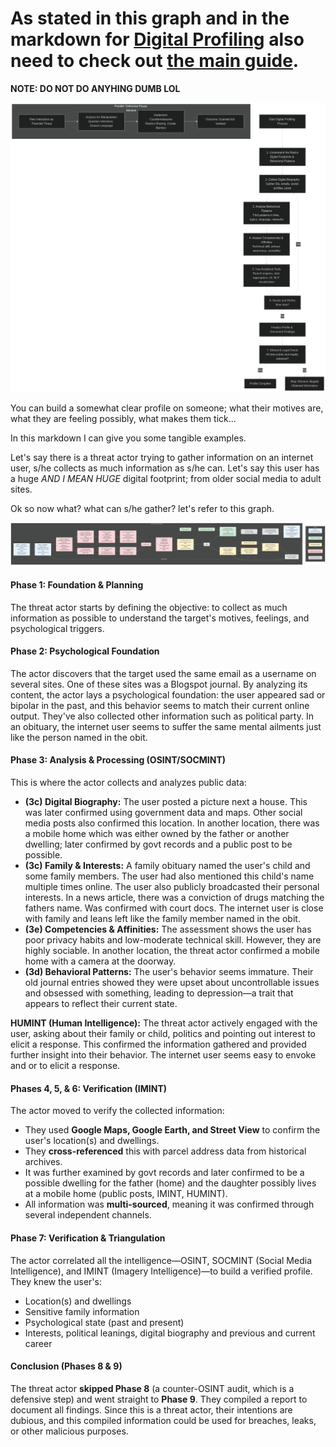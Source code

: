 # As stated in this graph and in the markdown for [Digital Profiling](../Digital-Profiling.md#digital-profiling-pipeline) also need to check out [the main guide](../README.md).
**NOTE: DO NOT DO ANYHING DUMB LOL**

<p align="center">
<img width="auto" height="auto" alt="Digital Profiling" src="../img/digi-profiling.png" />
</p>

You can build a somewhat clear profile on someone; what their motives are, what they are feeling possibly, what makes them tick...

In this markdown I can give you some tangible examples.

Let's say there is a threat actor trying to gather information on an internet user, s/he collects as much information as s/he can.
Let's say this user has a huge *AND I MEAN HUGE* digital footprint; from older social media to adult sites.

Ok so now what? what can s/he gather? let's refer to this graph.

<p align="center">
<img width="auto" height="auto" alt="Digital Profiling" src="../img/jpg/OSINT-Framework.jpg" />
</p>

#### **Phase 1: Foundation & Planning**
The threat actor starts by defining the objective: to collect as much information as possible to understand the target's motives, feelings, and psychological triggers.

#### **Phase 2: Psychological Foundation**
The actor discovers that the target used the same email as a username on several sites. One of these sites was a Blogspot journal. By analyzing its content, the actor lays a psychological foundation: the user appeared sad or bipolar in the past, and this behavior seems to match their current online output. They've also collected other information such as political party. In an obituary, the internet user seems to suffer the same mental ailments just like the person named in the obit.

#### **Phase 3: Analysis & Processing (OSINT/SOCMINT)**
This is where the actor collects and analyzes public data:
*   **(3c) Digital Biography:** The user posted a picture next a house. This was later confirmed using government data and maps. Other social media posts also confirmed this location. In another location, there was a mobile home which was either owned by the father or another dwelling; later confirmed by govt records and a public post to be possible.
*   **(3c) Family & Interests:** A family obituary named the user's child and some family members. The user had also mentioned this child's name multiple times online. The user also publicly broadcasted their personal interests. In a news article, there was a conviction of drugs matching the fathers name. Was confirmed with court docs. The internet user is close with family and leans left like the family member named in the obit.
*   **(3e) Competencies & Affinities:** The assessment shows the user has poor privacy habits and low-moderate technical skill. However, they are highly sociable. In another location, the threat actor confirmed a mobile home with a camera at the doorway.
*   **(3d) Behavioral Patterns:** The user's behavior seems immature. Their old journal entries showed they were upset about uncontrollable issues and obsessed with something, leading to depression—a trait that appears to reflect their current state.

**HUMINT (Human Intelligence):** The threat actor actively engaged with the user, asking about their family or child, politics and pointing out interest to elicit a response. This confirmed the information gathered and provided further insight into their behavior. The internet user seems easy to envoke and or to elicit a response.

#### **Phases 4, 5, & 6: Verification (IMINT)**
The actor moved to verify the collected information:
*   They used **Google Maps, Google Earth, and Street View** to confirm the user's location(s) and dwellings.
*   They **cross-referenced** this with parcel address data from historical archives.
*   It was further examined by govt records and later confirmed to be a possible dwelling for the father (home) and the daughter possibly lives at a mobile home (public posts, IMINT, HUMINT).
*   All information was **multi-sourced**, meaning it was confirmed through several independent channels.

#### **Phase 7: Verification & Triangulation**
The actor correlated all the intelligence—OSINT, SOCMINT (Social Media Intelligence), and IMINT (Imagery Intelligence)—to build a verified profile. They knew the user's:
*   Location(s) and dwellings
*   Sensitive family information
*   Psychological state (past and present)
*   Interests, political leanings, digital biography and previous and current career

#### **Conclusion (Phases 8 & 9)**
The threat actor **skipped Phase 8** (a counter-OSINT audit, which is a defensive step) and went straight to **Phase 9**.
They compiled a report to document all findings. Since this is a threat actor, their intentions are dubious, and this compiled information could be used for breaches, leaks, or other malicious purposes.
